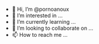 - 👋 Hi, I’m @pornoanoux
- 👀 I’m interested in ...
- 🌱 I’m currently learning ...
- 💞️ I’m looking to collaborate on ...
- 📫 How to reach me ...

<!---
Sanoux/Sanoux is a ✨ special ✨ repository because its `README.md` (this file) appears on your GitHub profile.
You can click the Preview link to take a look at your changes.
--->

